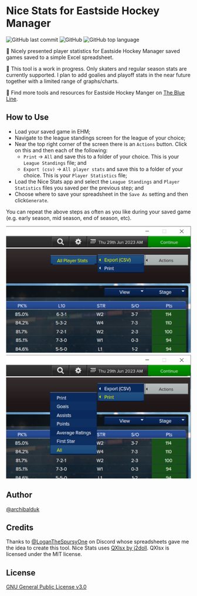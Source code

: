 # Nice Stats for Eastside Hockey Manager
![GitHub last commit](https://img.shields.io/github/last-commit/archibalduk/EHM_Nice_Stats?style=flat) ![GitHub](https://img.shields.io/github/license/archibalduk/EHM_Nice_Stats?style=flat) ![GitHub top language](https://img.shields.io/github/languages/top/archibalduk/EHM_Nice_Stats?style=flat)

:rocket: Nicely presented player statistics for Eastside Hockey Manager saved games saved to a simple Excel spreadsheet. 

:construction: This tool is a work in progress. Only skaters and regular season stats are currently supported. I plan to add goalies and playoff stats in the near future together with a limited range of graphs/charts.

:wave: Find more tools and resources for Eastside Hockey Manger on [The Blue Line](https://ehmtheblueline.com).

## How to Use

 - Load your saved game in EHM;
 - Navigate to the league standings screen for the league of your choice;
 - Near the top right corner of the screen there is an `Actions` button. Click on this and then each of the following:
   - `Print` -> `All` and save this to a folder of your choice. This is your `League Standings` file; and
   - `Export (csv)` -> `All player stats` and save this to a folder of your choice. This is your `Player Statistics` file;
 - Load the Nice Stats app and select the `League Standings` and `Player Statistics` files you saved per the previous step; and
 - Choose where to save your spreadsheet in the `Save As` setting and then click`Generate`.

You can repeat the above steps as often as you like during your saved game (e.g. early season, mid season, end of season, etc).

![Screenshot of how to export the relevant data from Eastside Hockey Manager.](res/ehm_nice_stats_example.png)

## Author
[@archibalduk](https://www.github.com/archibalduk)

## Credits
Thanks to [@LoganTheSpursyOne](https://discord.com/) on Discord whose spreadsheets gave me the idea to create this tool.
Nice Stats uses [QXlsx by j2doll](https://github.com/QtExcel/QXlsx). QXlsx is licensed under the MIT license.

## License
[GNU General Public License v3.0](https://choosealicense.com/licenses/gpl-3.0/)
